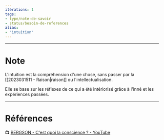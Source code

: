 ```yaml
---
itérations: 1
tags: 
- type/note-de-savoir
- status/besoin-de-references
alias: 
- 'intuition'
---
```


---
# Note

L'intuition est la compréhension d'une chose, sans passer par la [[2023031511 - Raison|raison]] ou l'intellectualisation.

Elle se base sur les réflexes de ce qui a été intériorisé grâce à l'inné et les expériences passées.

---
# Références

📺 [BERGSON - C'est quoi la conscience ? - YouTube](https://www.youtube.com/watch?v=E-v2eO_m_Fg)